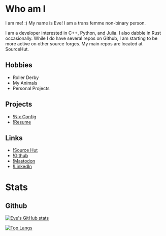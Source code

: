 # Who am I

I am me! :) My name is Eve! I am a trans femme non-binary person. 

I am a developer interested in C++, Python, and Julia. I also dabble in Rust occasionally.
While I do have several repos on Github, I am starting to be more active on other source forges.
My main repos are located at SourceHut.

## Hobbies

- Roller Derby
- My Animals
- Personal Projects

## Projects

- [!Nix Config](https://sr.ht/~btaidm/NixConfiguration/)
- [!Resume](https://sr.ht/~btaidm/Resume/)

## Links

- [!Source Hut](https://sr.ht/~btaidm/)
- [!Github](https://github.com/programmeroftheeve)
- [!Mastodon](https://tech.lgbt/@programmeroftheeve)
- [!LinkedIn](https://www.linkedin.com/in/evebradt/)

# Stats

## Github

[![Eve's GitHub stats](https://github-readme-stats.vercel.app/api?username=programmeroftheeve)](https://github.com/anuraghazra/github-readme-stats)

[![Top Langs](https://github-readme-stats.vercel.app/api/top-langs/?username=programmeroftheeve&layout=compact&hide=Jupyter+Notebook&langs_count=9&exclude_repo=TSP-Project,ProfConn,TaskNumHider,programmeroftheeve.github.io,Bonzai2015,JetsonTK1-Kernel-Grinch,qmk_firmware,aravis,linenoise,nanogui)](https://github.com/anuraghazra/github-readme-stats)

